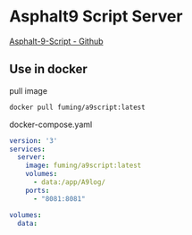# Asphalt9 Script Server

[Asphalt-9-Script - Github](https://github.com/Fu-XDU/Asphalt-9-Script)

## Use in docker

pull image
```bash
docker pull fuming/a9script:latest
```

docker-compose.yaml

```yaml
version: '3'
services:
  server:
    image: fuming/a9script:latest
    volumes:
      - data:/app/A9log/
    ports:
      - "8081:8081"

volumes:
  data:
```
